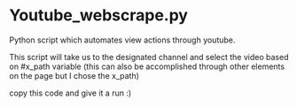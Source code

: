 # Youtube_webscrape.py
Python script which automates view actions through youtube.

This script will take us to the designated channel and select the video based on #x_path variable (this can also be accomplished through other elements on the page but I chose the x_path) 

copy this code and give it a run :) 
